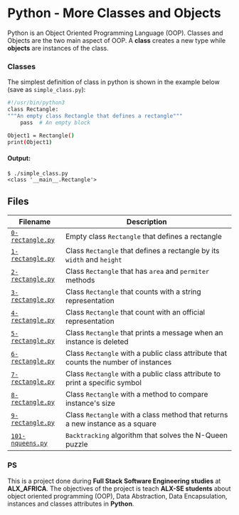 # Python - More Classes and Objects

Python is an Object Oriented Programming Language (OOP). Classes and Objects are the two main aspect of OOP. A **class** creates a new type while **objects** are instances of the class.

### Classes

The simplest definition of class in python is shown in the example below (save as `simple_class.py`):

```bash
#!/usr/bin/python3
class Rectangle:
"""An empty class Rectangle that defines a rectangle"""
    pass  # An empty block

Object1 = Rectangle()
print(Object1)

```

#### Output:

```
$ ./simple_class.py
<class '__main__.Rectangle'>

```

## Files

| Filename             | Description                                                                         |
| -------------------- | ----------------------------------------------------------------------------------- |
| [`0-rectangle.py`]() | Empty class `Rectangle` that defines a rectangle                                    |
| [`1-rectangle.py`]() | Class `Rectangle` that defines a rectangle by its `width` and `height`              |
| [`2-rectangle.py`]() | Class `Rectangle` that has `area` and `permiter` methods                            |
| [`3-rectangle.py`]() | Class `Rectangle` that counts with a string representation                          |
| [`4-rectangle.py`]() | Class `Rectangle` that count with an official representation                        |
| [`5-rectangle.py`]() | Class `Rectangle` that prints a message when an instance is deleted                 |
| [`6-rectangle.py`]() | Class `Rectangle` with a public class attribute that counts the number of instances |
| [`7-rectangle.py`]() | Class `Rectangle` with a public class attribute to print a specific symbol          |
| [`8-rectangle.py`]() | Class `Rectangle` with a method to compare instance's size                          |
| [`9-rectangle.py`]() | Class `Rectangle` with a class method that returns a new instance as a square       |
| [`101-nqueens.py`]() | `Backtracking` algorithm that solves the N-Queen puzzle                             |

### PS

This is a project done during **Full Stack Software Engineering studies** at **ALX_AFRICA**. The objectives of the project is teach **ALX-SE students** about object oriented programming (OOP), Data Abstraction, Data Encapsulation, instances and classes attributes in **Python**.
